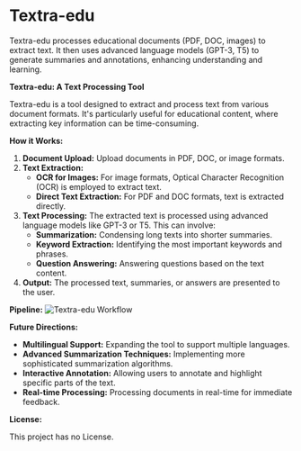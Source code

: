 # Textra-edu
Textra-edu processes educational documents (PDF, DOC, images) to extract text. It then uses advanced language models (GPT-3, T5) to generate summaries and annotations, enhancing understanding and learning.


**Textra-edu: A Text Processing Tool**

Textra-edu is a tool designed to extract and process text from various document formats. It's particularly useful for educational content, where extracting key information can be time-consuming.

**How it Works:**

1. **Document Upload:** Upload documents in PDF, DOC, or image formats.
2. **Text Extraction:** 
   - **OCR for Images:** For image formats, Optical Character Recognition (OCR) is employed to extract text.
   - **Direct Text Extraction:** For PDF and DOC formats, text is extracted directly.
3. **Text Processing:** The extracted text is processed using advanced language models like GPT-3 or T5. This can involve:
   - **Summarization:** Condensing long texts into shorter summaries.
   - **Keyword Extraction:** Identifying the most important keywords and phrases.
   - **Question Answering:** Answering questions based on the text content.
4. **Output:** The processed text, summaries, or answers are presented to the user.

**Pipeline:**
![Textra-edu Workflow](https://github.com/user-attachments/assets/35a0ce95-51c2-48b2-9b79-3bdc99bb9339)


**Future Directions:**

* **Multilingual Support:** Expanding the tool to support multiple languages.
* **Advanced Summarization Techniques:** Implementing more sophisticated summarization algorithms.
* **Interactive Annotation:** Allowing users to annotate and highlight specific parts of the text.
* **Real-time Processing:** Processing documents in real-time for immediate feedback.



**License:**

This project has no License.


